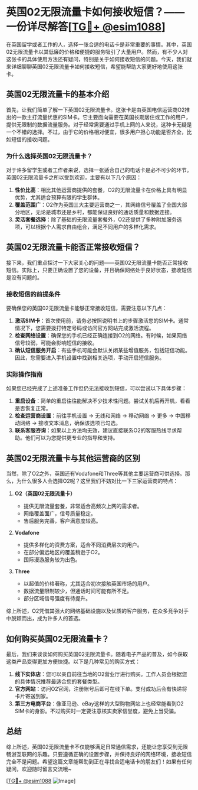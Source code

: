 # 英国02无限流量卡如何接收短信？——一份详尽解答[[TG💪+ @esim1088](https://t.me/s/esim1088)]

在英国留学或者工作的人，选择一张合适的电话卡是非常重要的事情。其中，英国02无限流量卡以其低廉的价格和便捷的服务吸引了大量用户。然而，有不少人对这张卡的具体使用方法还有疑问，特别是关于如何接收短信的问题。今天，我们就来详细聊聊英国02无限流量卡如何接收短信，希望能帮助大家更好地使用这张卡。

## 英国02无限流量卡的基本介绍

首先，让我们简单了解一下英国02无限流量卡。这张卡是由英国电信运营商O2推出的一款主打流量优惠的SIM卡。它主要面向需要在英国长期居住或工作的用户，提供无限制的数据流量服务。对于经常需要通过手机上网的人来说，这种卡无疑是一个不错的选择。不过，由于它的价格相对便宜，很多用户担心功能是否齐全，比如短信的接收问题。

### 为什么选择英国02无限流量卡？

对于许多留学生或者工作者来说，选择一张适合自己的电话卡是必不可少的环节。英国02无限流量卡之所以受到欢迎，主要有以下几个原因：

1. **性价比高**：相比其他运营商提供的套餐，O2的无限流量卡在价格上具有明显优势，尤其适合预算有限的学生群体。
2. **覆盖范围广**：O2作为英国三大主要运营商之一，其网络信号覆盖了全国大部分地区，无论是城市还是乡村，都能保证良好的通话质量和数据连接。
3. **灵活套餐选择**：除了基础的无限流量套餐外，O2还提供了多种附加服务选项，可以根据个人需求自由组合，满足不同用户的多样化需求。

## 英国02无限流量卡能否正常接收短信？

接下来，我们重点探讨一下大家关心的问题——英国02无限流量卡能否正常接收短信。实际上，只要正确设置了您的设备，并且确保网络处于良好状态，接收短信是没有问题的。

### 接收短信的前提条件

要确保您的英国02无限流量卡能够正常接收短信，需要注意以下几点：

1. **激活SIM卡**：首次使用前，请务必按照说明书上的步骤激活您的SIM卡。通常情况下，您需要拨打特定号码或访问官方网站完成激活流程。
2. **检查网络设置**：确保您的手机已经正确连接到O2的网络。有时候，如果网络信号较弱，可能会影响短信的接收。
3. **确认短信服务开启**：有些手机可能会默认关闭某些增值服务，包括短信功能。因此，您需要进入手机设置中找到相关选项，手动开启短信服务。

### 实际操作指南

如果您已经完成了上述准备工作但仍无法接收到短信，可以尝试以下具体步骤：

1. **重启设备**：简单的重启往往能解决不少技术性问题。尝试关机后再开机，看看是否恢复正常。
2. **检查运营商设置**：前往手机设置 -> 无线和网络 -> 移动网络 -> 更多 -> 中国移动网络 -> 接收文本消息，确保该选项已勾选。
3. **联系客服咨询**：如果以上方法均无效，建议直接联系O2的客服热线寻求帮助。他们可以为您提供更专业的指导和支持。

## 英国02无限流量卡与其他运营商的区别

当然，除了O2之外，英国还有Vodafone和Three等其他主要运营商可供选择。那么，为什么很多人会选择O2呢？这里我们不妨对比一下三家运营商的特点：

1. **O2（英国02无限流量卡）**
   - 提供无限流量套餐，非常适合高频次上网的需求者。
   - 网络覆盖面广，信号质量稳定。
   - 售后服务完善，客户满意度较高。

2. **Vodafone**
   - 提供多样化的资费方案，适合不同消费层次的用户。
   - 在部分偏远地区的覆盖稍逊于O2。
   - 国际漫游服务较为出色。

3. **Three**
   - 以超值的价格著称，尤其适合初次接触英国市场的用户。
   - 数据流量限制较少，但通话时间可能有所不足。
   - 部分区域信号强度有待提升。

综上所述，O2凭借其强大的网络基础设施以及优质的客户服务，在众多竞争对手中脱颖而出，成为许多人的首选。

## 如何购买英国02无限流量卡？

最后，我们来谈谈如何购买英国02无限流量卡。随着电子产品的普及，如今获取这类产品变得更加方便快捷。以下是几种常见的购买方式：

1. **线下实体店**：您可以亲自前往当地的O2营业厅进行购买。工作人员会根据您的具体情况推荐最适合您的套餐类型。
2. **官方网站**：访问O2官网，注册账号后即可在线下单。支付成功后会有快递将卡片寄送到家。
3. **第三方电商平台**：像亚马逊、eBay这样的大型购物网站上也经常能看到O2 SIM卡的身影。不过购买时一定要注意核实卖家信誉度，避免上当受骗。

## 总结

综上所述，英国02无限流量卡不仅能够满足日常通信需求，还能让您享受到无限畅游互联网的乐趣。只要遵循正确的设置步骤，并保持良好的网络环境，接收短信完全不是问题。希望这篇文章能帮助到正在寻找合适电话卡的朋友们！如果有任何疑问，欢迎随时留言交流哦~ 

[[TG💪+ @esim1088](https://t.me/s/esim1088) ![Image](https://i.postimg.cc/4NQfJmqS/Snipaste-2025-05-13-00-14-12.png)]